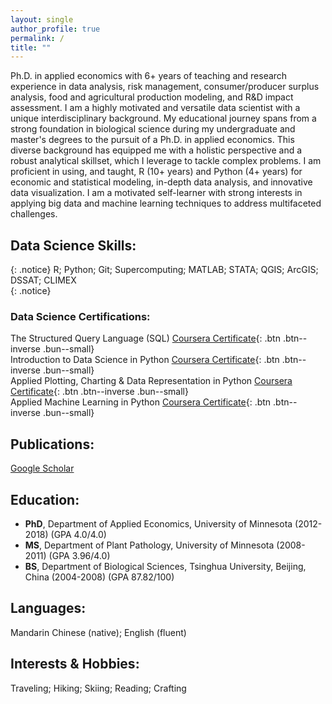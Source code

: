 ```yaml
---
layout: single
author_profile: true
permalink: /
title: ""
---
```


Ph.D. in applied economics with 6+ years of teaching and research experience in data analysis, risk management, consumer/producer surplus analysis, food and agricultural production modeling, and R&D impact assessment. I am a highly motivated and versatile data scientist with a unique interdisciplinary background. My educational journey spans from a strong foundation in biological science during my undergraduate and master's degrees to the pursuit of a Ph.D. in applied economics. This diverse background has equipped me with a holistic perspective and a robust analytical skillset, which I leverage to tackle complex problems. I am proficient in using, and taught, R (10+ years) and Python (4+ years) for economic and statistical modeling, in-depth data analysis, and innovative data visualization. I am a motivated self-learner with strong interests in applying big data and machine learning techniques to address multifaceted challenges.

## Data Science Skills:  
{: .notice}
R; Python; Git; Supercomputing; MATLAB; STATA; QGIS; ArcGIS; DSSAT; CLIMEX  
{: .notice}

### Data Science Certifications:
The Structured Query Language (SQL) [Coursera Certificate](https://coursera.org/share/1d078f4e6c393c51c3cf54a2ba646565){: .btn .btn--inverse .bun--small}  
Introduction to Data Science in Python [Coursera Certificate](https://coursera.org/share/48e23cb51c877f67919c0f8da380ed97){: .btn .btn--inverse .bun--small}  
Applied Plotting, Charting & Data Representation in Python [Coursera Certificate](https://coursera.org/share/3458510d7cc892eb6a328ab992c9c4d1){: .btn .btn--inverse .bun--small}  
Applied Machine Learning in Python [Coursera Certificate](https://coursera.org/share/8b68e31f7a35a9ca4dc2e29b205a0841){: .btn .btn--inverse .bun--small}  

## Publications:  
[Google Scholar](https://scholar.google.com/citations?user=xbBwIeoAAAAJ&hl=en&oi=ao)

## Education:  
* **PhD**, Department of Applied Economics, University of Minnesota (2012-2018) (GPA 4.0/4.0)
* **MS**, Department of Plant Pathology, University of Minnesota (2008-2011) (GPA 3.96/4.0)
* **BS**, Department of Biological Sciences, Tsinghua University, Beijing, China (2004-2008) (GPA 87.82/100)


## Languages:  
Mandarin Chinese (native); English (fluent)

## Interests & Hobbies:  
Traveling; Hiking; Skiing; Reading; Crafting